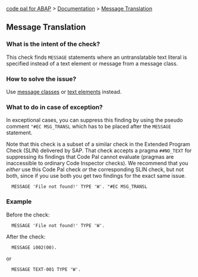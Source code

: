 [code pal for ABAP](../../README.md) > [Documentation](../check_documentation.md) > [Message Translation](message-translation.md)

## Message Translation

### What is the intent of the check?

This check finds `MESSAGE` statements where an untranslatable text literal is specified instead of a text element or message from a message class. 

### How to solve the issue?

Use [message classes](https://help.sap.com/doc/saphelp_nw75/7.5.5/en-us/4e/c242f66e391014adc9fffe4e204223/content.htm) or [text elements](https://help.sap.com/doc/saphelp_nw73ehp1/7.31.19/en-US/e3/9609f6eb0711d194d100a0c94260a5/content.htm) instead.

### What to do in case of exception?

In exceptional cases, you can suppress this finding by using the pseudo comment `"#EC MSG_TRANSL` which has to be placed after the `MESSAGE` statement.

Note that this check is a subset of a similar check in the Extended Program Check (SLIN) delivered by SAP. That check accepts a pragma `##NO_TEXT` for suppressing its findings that Code Pal cannot evaluate (pragmas are inaccessible to ordinary Code Inspector checks). We recommend that you *either* use this Code Pal check *or* the corresponding SLIN check, but not both, since if you use both you get two findings for the exact same issue.

```abap
  MESSAGE 'File not found!' TYPE 'W'. "#EC MSG_TRANSL
```

### Example

Before the check:

```abap
  MESSAGE 'File not found!' TYPE 'W'.
```

After the check:

```abap
  MESSAGE i002(00).
```

or 

```
  MESSAGE TEXT-001 TYPE 'W'.
```
